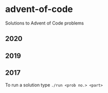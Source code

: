 # advent-of-code
Solutions to Advent of Code problems

## 2020

## 2019

## 2017
To run a solution type `./run <prob no.> <part>`
